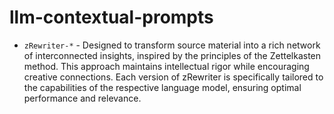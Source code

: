 # llm-contextual-prompts

- `zRewriter-*` - Designed to transform source material into a rich network of interconnected insights, inspired by the principles of the Zettelkasten method. This approach maintains intellectual rigor while encouraging creative connections. Each version of zRewriter is specifically tailored to the capabilities of the respective language model, ensuring optimal performance and relevance.

